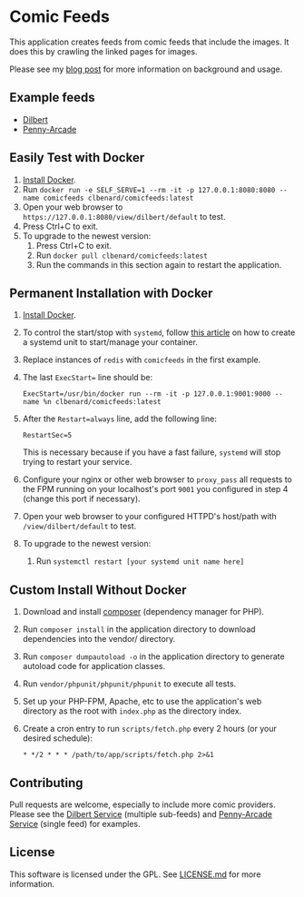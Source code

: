 # Comic Feeds
This application creates feeds from comic feeds that include the images. It does this by crawling the linked pages for images.

Please see my [blog post](http://chrisbenard.net/2013/06/28/how-to-fix-the-dilbert.com-rss-feed/) for more information on background and usage.

## Example feeds
* [Dilbert](http://comicfeeds.chrisbenard.net/view/dilbert/default)
* [Penny-Arcade](http://comicfeeds.chrisbenard.net/view/pennyarcade/default)

## Easily Test with Docker
1. [Install Docker](https://docs.docker.com/engine/install/ubuntu/).
2. Run `docker run -e SELF_SERVE=1 --rm -it -p 127.0.0.1:8080:8080 --name comicfeeds clbenard/comicfeeds:latest`
3. Open your web browser to `https://127.0.0.1:8080/view/dilbert/default` to test.
4. Press Ctrl+C to exit.
5. To upgrade to the newest version:
   1. Press Ctrl+C to exit.
   2. Run `docker pull clbenard/comicfeeds:latest`
   3. Run the commands in this section again to restart the application.

## Permanent Installation with Docker
1. [Install Docker](https://docs.docker.com/engine/install/ubuntu/).
2. To control the start/stop with `systemd`, follow [this article](https://blog.container-solutions.com/running-docker-containers-with-systemd) on how to create a systemd unit to start/manage your container.
3. Replace instances of `redis` with `comicfeeds` in the first example.
4. The last `ExecStart=` line should be:

    ```ExecStart=/usr/bin/docker run --rm -it -p 127.0.0.1:9001:9000 --name %n clbenard/comicfeeds:latest```
5. After the `Restart=always` line, add the following line:

    ```RestartSec=5```

    This is necessary because if you have a fast failure, `systemd` will stop trying to restart your service.
6. Configure your nginx or other web browser to `proxy_pass` all requests to the FPM running on your localhost's port `9001` you configured in step 4 (change this port if necessary).
7. Open your web browser to your configured HTTPD's host/path with `/view/dilbert/default` to test.
8. To upgrade to the newest version:
   1. Run `systemctl restart [your systemd unit name here]`

## Custom Install Without Docker
1. Download and install [composer](https://getcomposer.org/doc/00-intro.md) (dependency manager for PHP).
2. Run `composer install` in the application directory to download dependencies into the vendor/ directory.
3. Run `composer dumpautoload -o` in the application directory to generate autoload code for application classes.
4. Run `vendor/phpunit/phpunit/phpunit` to execute all tests.
5. Set up your PHP-FPM, Apache, etc to use the application's web directory as the root with `index.php` as the directory index.
6. Create a cron entry to run `scripts/fetch.php` every 2 hours (or your desired schedule):
    
    ```* */2 * * * /path/to/app/scripts/fetch.php 2>&1```

## Contributing
Pull requests are welcome, especially to include more comic providers. Please see the [Dilbert Service](classes/DilbertService.php) (multiple sub-feeds) and [Penny-Arcade Service](classes/PennyArcadeService.php) (single feed) for examples.

## License
This software is licensed under the GPL. See [LICENSE.md](LICENSE.md) for more information.